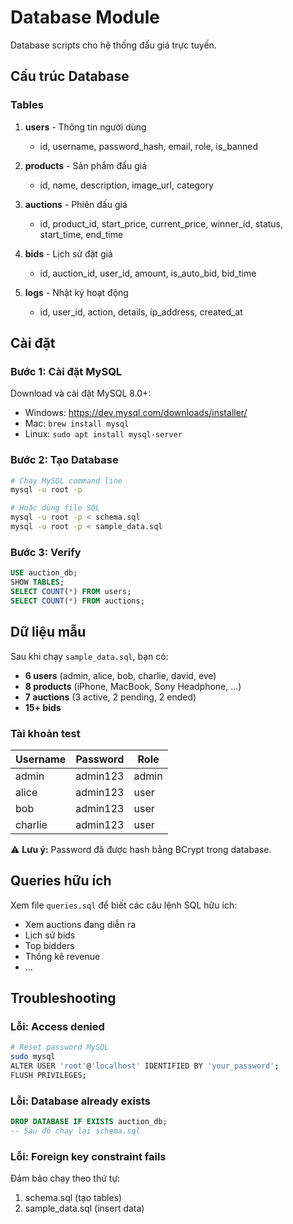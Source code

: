 # Database Module

Database scripts cho hệ thống đấu giá trực tuyến.

## Cấu trúc Database

### Tables

1. **users** - Thông tin người dùng
   - id, username, password_hash, email, role, is_banned
   
2. **products** - Sản phẩm đấu giá
   - id, name, description, image_url, category
   
3. **auctions** - Phiên đấu giá
   - id, product_id, start_price, current_price, winner_id, status, start_time, end_time
   
4. **bids** - Lịch sử đặt giá
   - id, auction_id, user_id, amount, is_auto_bid, bid_time
   
5. **logs** - Nhật ký hoạt động
   - id, user_id, action, details, ip_address, created_at

## Cài đặt

### Bước 1: Cài đặt MySQL

Download và cài đặt MySQL 8.0+:
- Windows: https://dev.mysql.com/downloads/installer/
- Mac: `brew install mysql`
- Linux: `sudo apt install mysql-server`

### Bước 2: Tạo Database

```bash
# Chạy MySQL command line
mysql -u root -p

# Hoặc dùng file SQL
mysql -u root -p < schema.sql
mysql -u root -p < sample_data.sql
```

### Bước 3: Verify

```sql
USE auction_db;
SHOW TABLES;
SELECT COUNT(*) FROM users;
SELECT COUNT(*) FROM auctions;
```

## Dữ liệu mẫu

Sau khi chạy `sample_data.sql`, bạn có:

- **6 users** (admin, alice, bob, charlie, david, eve)
- **8 products** (iPhone, MacBook, Sony Headphone, ...)
- **7 auctions** (3 active, 2 pending, 2 ended)
- **15+ bids**

### Tài khoản test

| Username | Password | Role |
|----------|----------|------|
| admin | admin123 | admin |
| alice | admin123 | user |
| bob | admin123 | user |
| charlie | admin123 | user |

⚠️ **Lưu ý:** Password đã được hash bằng BCrypt trong database.

## Queries hữu ích

Xem file `queries.sql` để biết các câu lệnh SQL hữu ích:
- Xem auctions đang diễn ra
- Lịch sử bids
- Top bidders
- Thống kê revenue
- ...

## Troubleshooting

### Lỗi: Access denied

```bash
# Reset password MySQL
sudo mysql
ALTER USER 'root'@'localhost' IDENTIFIED BY 'your_password';
FLUSH PRIVILEGES;
```

### Lỗi: Database already exists

```sql
DROP DATABASE IF EXISTS auction_db;
-- Sau đó chạy lại schema.sql
```

### Lỗi: Foreign key constraint fails

Đảm bảo chạy theo thứ tự:
1. schema.sql (tạo tables)
2. sample_data.sql (insert data)

